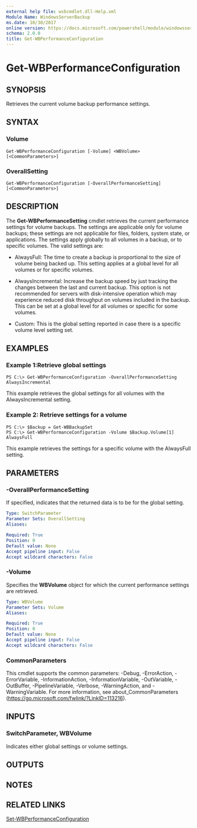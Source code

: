 ```yaml
---
external help file: wsbcmdlet.dll-Help.xml
Module Name: WindowsServerBackup
ms.date: 10/30/2017
online version: https://docs.microsoft.com/powershell/module/windowsserverbackup/get-wbperformanceconfiguration?view=windowsserver2012r2-ps&wt.mc_id=ps-gethelp
schema: 2.0.0
title: Get-WBPerformanceConfiguration
---
```


# Get-WBPerformanceConfiguration

## SYNOPSIS
Retrieves the current volume backup performance settings.

## SYNTAX

### Volume
```
Get-WBPerformanceConfiguration [-Volume] <WBVolume> [<CommonParameters>]
```

### OverallSetting
```
Get-WBPerformanceConfiguration [-OverallPerformanceSetting] [<CommonParameters>]
```

## DESCRIPTION
The **Get-WBPerformanceSetting** cmdlet retrieves the current performance settings for volume backups.
The settings are applicable only for volume backups; these settings are not applicable for files, folders, system state, or applications.
The settings apply globally to all volumes in a backup, or to specific volumes.
The valid settings are: 


- AlwaysFull:  The time to create a backup is proportional to the size of volume being backed up.
This setting applies at a global level for all volumes or for specific volumes. 


- AlwaysIncremental:  Increase the backup speed by just tracking the changes between the last and current backup.
This option is not recommended for servers with disk-intensive operation which may experience reduced disk throughput on volumes included in the backup.
This can be set at a global level for all volumes or specific for some volumes. 


- Custom:  This is the global setting reported in case there is a specific volume level setting set.

## EXAMPLES

### Example 1:Retrieve global settings
```
PS C:\> Get-WBPerformanceConfiguration -OverallPerformanceSetting AlwaysIncremental
```

This example retrieves the global settings for all volumes with the AlwaysIncremental setting.

### Example 2: Retrieve settings for a volume
```
PS C:\> $Backup = Get-WBBackupSet
PS C:\> Get-WBPerformanceConfiguration -Volume $Backup.Volume[1] AlwaysFull
```

This example retrieves the settings for a specific volume with the AlwaysFull setting.

## PARAMETERS

### -OverallPerformanceSetting
If specified, indicates that the returned data is to be for the global setting.

```yaml
Type: SwitchParameter
Parameter Sets: OverallSetting
Aliases: 

Required: True
Position: 0
Default value: None
Accept pipeline input: False
Accept wildcard characters: False
```

### -Volume
Specifies the **WBVolume** object for which the current performance settings are retrieved.

```yaml
Type: WBVolume
Parameter Sets: Volume
Aliases: 

Required: True
Position: 0
Default value: None
Accept pipeline input: False
Accept wildcard characters: False
```

### CommonParameters
This cmdlet supports the common parameters: -Debug, -ErrorAction, -ErrorVariable, -InformationAction, -InformationVariable, -OutVariable, -OutBuffer, -PipelineVariable, -Verbose, -WarningAction, and -WarningVariable. For more information, see about_CommonParameters (https://go.microsoft.com/fwlink/?LinkID=113216).

## INPUTS

### SwitchParameter, WBVolume
Indicates either global settings or volume settings.

## OUTPUTS

## NOTES

## RELATED LINKS

[Set-WBPerformanceConfiguration](./Set-WBPerformanceConfiguration.md)

